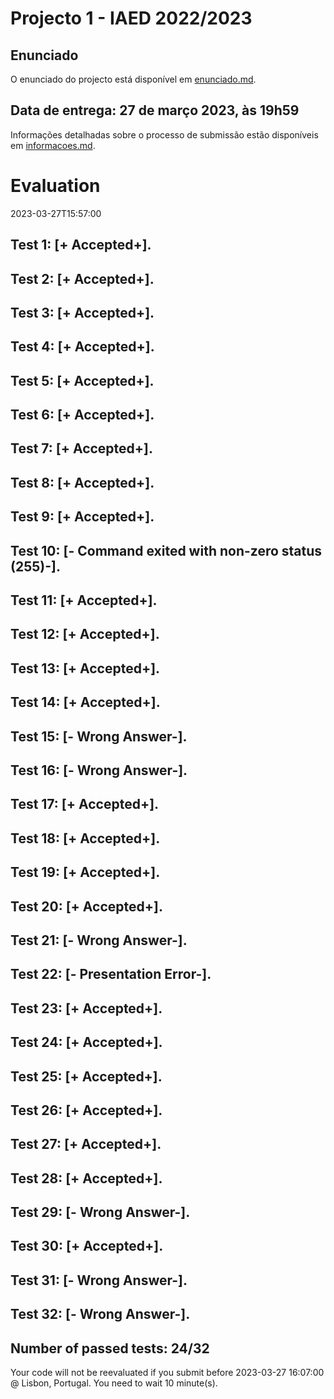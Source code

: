 # Projecto 1 - IAED 2022/2023

## Enunciado

O enunciado do projecto está disponível em [enunciado.md](enunciado.md). 

## Data de entrega: 27 de março 2023, às 19h59

Informações detalhadas sobre o processo de submissão estão disponíveis em [informacoes.md](informacoes.md).



# Evaluation

2023-03-27T15:57:00

## Test 1: [+ Accepted+].
## Test 2: [+ Accepted+].
## Test 3: [+ Accepted+].
## Test 4: [+ Accepted+].
## Test 5: [+ Accepted+].
## Test 6: [+ Accepted+].
## Test 7: [+ Accepted+].
## Test 8: [+ Accepted+].
## Test 9: [+ Accepted+].
## Test 10: [- Command exited with non-zero status (255)-].

## Test 11: [+ Accepted+].
## Test 12: [+ Accepted+].
## Test 13: [+ Accepted+].
## Test 14: [+ Accepted+].
## Test 15: [- Wrong Answer-].


## Test 16: [- Wrong Answer-].


## Test 17: [+ Accepted+].
## Test 18: [+ Accepted+].
## Test 19: [+ Accepted+].
## Test 20: [+ Accepted+].
## Test 21: [- Wrong Answer-].


## Test 22: [- Presentation Error-].
## Test 23: [+ Accepted+].
## Test 24: [+ Accepted+].
## Test 25: [+ Accepted+].
## Test 26: [+ Accepted+].
## Test 27: [+ Accepted+].
## Test 28: [+ Accepted+].
## Test 29: [- Wrong Answer-].


## Test 30: [+ Accepted+].
## Test 31: [- Wrong Answer-].


## Test 32: [- Wrong Answer-].




## Number of passed tests: 24/32


Your code will not be reevaluated if you submit before 2023-03-27 16:07:00 @ Lisbon, Portugal. You need to wait 10 minute(s).

